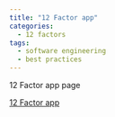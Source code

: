 ```yaml
---
title: "12 Factor app"
categories:
  - 12 factors
tags:
  - software engineering
  - best practices
---
```



12 Factor app page

[12 Factor app](https://12factor.net/)




